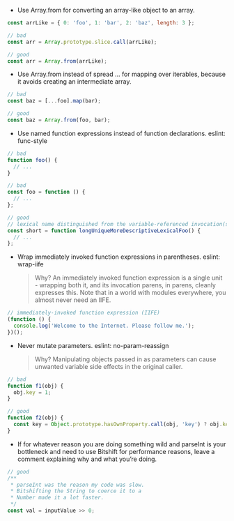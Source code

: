 - Use Array.from for converting an array-like object to an array.

```js
const arrLike = { 0: 'foo', 1: 'bar', 2: 'baz', length: 3 };

// bad
const arr = Array.prototype.slice.call(arrLike);

// good
const arr = Array.from(arrLike);
```

- Use Array.from instead of spread ... for mapping over iterables, because it avoids creating an intermediate array.

```js
// bad
const baz = [...foo].map(bar);

// good
const baz = Array.from(foo, bar);
```

- Use named function expressions instead of function declarations. eslint: func-style

```js
// bad
function foo() {
  // ...
}

// bad
const foo = function () {
  // ...
};

// good
// lexical name distinguished from the variable-referenced invocation(s)
const short = function longUniqueMoreDescriptiveLexicalFoo() {
  // ...
};
```

- Wrap immediately invoked function expressions in parentheses. eslint: wrap-iife
  > Why? An immediately invoked function expression is a single unit - wrapping both it, and its invocation parens, in parens, cleanly expresses this. Note that in a world with modules everywhere, you almost never need an IIFE.

```js
// immediately-invoked function expression (IIFE)
(function () {
  console.log('Welcome to the Internet. Please follow me.');
})();
```

- Never mutate parameters. eslint: no-param-reassign
  > Why? Manipulating objects passed in as parameters can cause unwanted variable side effects in the original caller.

```js
// bad
function f1(obj) {
  obj.key = 1;
}

// good
function f2(obj) {
  const key = Object.prototype.hasOwnProperty.call(obj, 'key') ? obj.key : 1;
}
```

- If for whatever reason you are doing something wild and parseInt is your bottleneck and need to use Bitshift for performance reasons, leave a comment explaining why and what you’re doing.

```js
// good
/**
 * parseInt was the reason my code was slow.
 * Bitshifting the String to coerce it to a
 * Number made it a lot faster.
 */
const val = inputValue >> 0;
```
